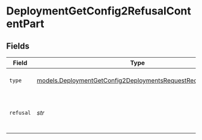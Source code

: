 # DeploymentGetConfig2RefusalContentPart


## Fields

| Field                                                                                                                              | Type                                                                                                                               | Required                                                                                                                           | Description                                                                                                                        |
| ---------------------------------------------------------------------------------------------------------------------------------- | ---------------------------------------------------------------------------------------------------------------------------------- | ---------------------------------------------------------------------------------------------------------------------------------- | ---------------------------------------------------------------------------------------------------------------------------------- |
| `type`                                                                                                                             | [models.DeploymentGetConfig2DeploymentsRequestRequestBodyType](../models/deploymentgetconfig2deploymentsrequestrequestbodytype.md) | :heavy_check_mark:                                                                                                                 | The type of the content part.                                                                                                      |
| `refusal`                                                                                                                          | *str*                                                                                                                              | :heavy_check_mark:                                                                                                                 | The refusal message generated by the model.                                                                                        |